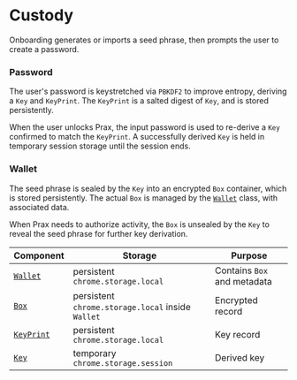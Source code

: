 # Custody

Onboarding generates or imports a seed phrase, then prompts the user to create a password.

### Password

The user's password is keystretched via `PBKDF2` to improve entropy, deriving a `Key` and `KeyPrint`.
The `KeyPrint` is a salted digest of `Key`, and is stored persistently.

When the user unlocks Prax, the input password is used to re-derive a `Key` confirmed to match the `KeyPrint`.
A successfully derived `Key` is held in temporary session storage until the session ends.

### Wallet

The seed phrase is sealed by the `Key` into an encrypted `Box` container, which is stored persistently.
The actual `Box` is managed by the [`Wallet`](../packages/wallet/src/wallet.ts) class, with associated data.

When Prax needs to authorize activity, the `Box` is unsealed by the `Key` to reveal the seed phrase for further key derivation.

| Component                                             | Storage                                           | Purpose                     |
| ----------------------------------------------------- | ------------------------------------------------- | --------------------------- |
| [`Wallet`](../packages/wallet/src/wallet.ts)          | persistent `chrome.storage.local`                 | Contains `Box` and metadata |
| [`Box`](../packages/encryption/src/box.ts)            | persistent `chrome.storage.local` inside `Wallet` | Encrypted record            |
| [`KeyPrint`](../packages/encryption/src/key-print.ts) | persistent `chrome.storage.local`                 | Key record                  |
| [`Key`](../packages/encryption/src/key.ts)            | temporary `chrome.storage.session`                | Derived key                 |
